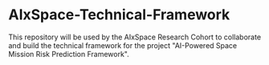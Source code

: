 # AIxSpace-Technical-Framework
This repository will be used by the AIxSpace Research Cohort to collaborate and build the technical framework for the project "AI-Powered Space Mission Risk Prediction Framework". 
